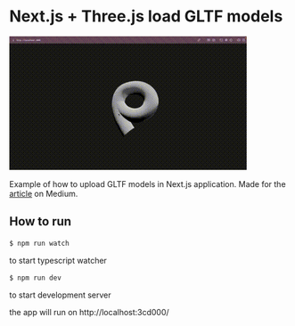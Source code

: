 # Next.js + Three.js load GLTF models

![Alt text](readme/scene.gif)

Example of how to upload GLTF models in Next.js application. Made for the [article](https://oslavdev.medium.com/load-animated-gltf-models-in-next-js-app-with-three-js-8cf0a5d99e10) on Medium.

## How to run

```sh
$ npm run watch

```

to start typescript watcher

```sh
$ npm run dev
```

to start development server

the app will run on http://localhost:3cd000/
